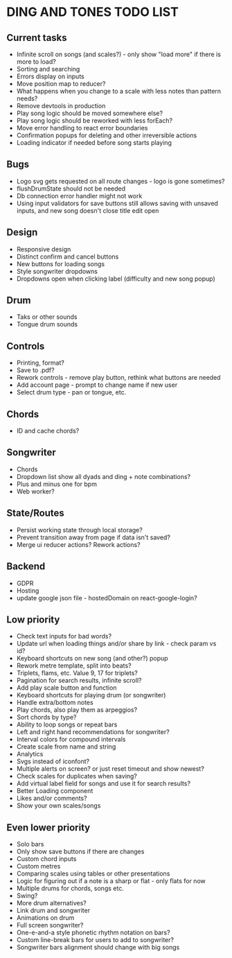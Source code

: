 # DING AND TONES TODO LIST

## Current tasks

* Infinite scroll on songs (and scales?) - only show "load more" if there is more to load?
* Sorting and searching
* Errors display on inputs
* Move position map to reducer?
* What happens when you change to a scale with less notes than pattern needs?
* Remove devtools in production
* Play song logic should be moved somewhere else?
* Play song logic should be reworked with less forEach?
* Move error handling to react error boundaries
* Confirmation popups for deleting and other irreversible actions
* Loading indicator if needed before song starts playing

## Bugs

* Logo svg gets requested on all route changes - logo is gone sometimes?
* flushDrumState should not be needed
* Db connection error handler might not work
* Using input validators for save buttons still allows saving with unsaved inputs, and new song doesn't close title edit open

## Design

* Responsive design
* Distinct confirm and cancel buttons
* New buttons for loading songs
* Style songwriter dropdowns
* Dropdowns open when clicking label (difficulty and new song popup)

## Drum

* Taks or other sounds
* Tongue drum sounds

## Controls

* Printing, format?
* Save to .pdf?
* Rework controls - remove play button, rethink what buttons are needed
* Add account page - prompt to change name if new user
* Select drum type - pan or tongue, etc.

## Chords

* ID and cache chords?

## Songwriter

* Chords
* Dropdown list show all dyads and ding + note combinations?
* Plus and minus one for bpm
* Web worker?

## State/Routes

* Persist working state through local storage?
* Prevent transition away from page if data isn't saved?
* Merge ui reducer actions? Rework actions?

## Backend

* GDPR
* Hosting
* update google json file - hostedDomain on react-google-login?

## Low priority

* Check text inputs for bad words?
* Update url when loading things and/or share by link - check param vs id?
* Keyboard shortcuts on new song (and other?) popup
* Rework metre template, split into beats?
* Triplets, flams, etc. Value 9, 17 for triplets?
* Pagination for search results, infinite scroll?
* Add play scale button and function
* Keyboard shortcuts for playing drum (or songwriter)
* Handle extra/bottom notes
* Play chords, also play them as arpeggios?
* Sort chords by type?
* Ability to loop songs or repeat bars
* Left and right hand recommendations for songwriter?
* Interval colors for compound intervals
* Create scale from name and string
* Analytics
* Svgs instead of iconfont?
* Multiple alerts on screen? or just reset timeout and show newest?
* Check scales for duplicates when saving?
* Add virtual label field for songs and use it for search results?
* Better Loading component
* Likes and/or comments?
* Show your own scales/songs

## Even lower priority

* Solo bars
* Only show save buttons if there are changes
* Custom chord inputs
* Custom metres
* Comparing scales using tables or other presentations
* Logic for figuring out if a note is a sharp or flat - only flats for now
* Multiple drums for chords, songs etc.
* Swing?
* More drum alternatives?
* Link drum and songwriter
* Animations on drum
* Full screen songwriter?
* One-e-and-a style phonetic rhythm notation on bars?
* Custom line-break bars for users to add to songwriter?
* Songwriter bars alignment should change with big songs
